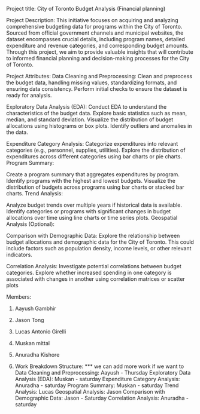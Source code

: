 Project title:  City of Toronto Budget Analysis (Financial planning)

Project Description: This initiative focuses on acquiring and analyzing comprehensive budgeting data for programs within the City of Toronto. Sourced from official government channels and municipal websites, the dataset encompasses crucial details, including program names, detailed expenditure and revenue categories, and corresponding budget amounts. Through this project, we aim to provide valuable insights that will contribute to informed financial planning and decision-making processes for the City of Toronto.

Project Attributes:
Data Cleaning and Preprocessing:
Clean and preprocess the budget data, handling missing values, standardizing formats, and ensuring data consistency. Perform initial checks to ensure the dataset is ready for analysis.

Exploratory Data Analysis (EDA):
Conduct EDA to understand the characteristics of the budget data.
Explore basic statistics such as mean, median, and standard deviation.
Visualize the distribution of budget allocations using histograms or box plots.
Identify outliers and anomalies in the data.

Expenditure Category Analysis:
Categorize expenditures into relevant categories (e.g., personnel, supplies, utilities).
Explore the distribution of expenditures across different categories using bar charts or pie charts.
Program Summary:

Create a program summary that aggregates expenditures by program.
Identify programs with the highest and lowest budgets.
Visualize the distribution of budgets across programs using bar charts or stacked bar charts.
Trend Analysis:

Analyze budget trends over multiple years if historical data is available.
Identify categories or programs with significant changes in budget allocations over time using line charts or time series plots.
Geospatial Analysis (Optional):

Comparison with Demographic Data:
Explore the relationship between budget allocations and demographic data for the City of Toronto. This could include factors such as population density, income levels, or other relevant indicators.

Correlation Analysis:
Investigate potential correlations between budget categories.
Explore whether increased spending in one category is associated with changes in another using correlation matrices or scatter plots

Members:
1. Aayush Gambhir
2. Jason Tong
3. Lucas Antonio Girelli
4. Muskan mittal
5. Anuradha Kishore

6. Work Breakdown Structure:
*** we can add more work if we want to 
     Data Cleaning and Preprocessing: Aayush - Thursday
     Exploratory Data Analysis (EDA): Muskan - saturday
     Expenditure Category Analysis: Anuradha - saturday
     Program Summary: Muskan - saturday
     Trend Analysis: Lucas
     Geospatial Analysis: Jason 
     Comparison with Demographic Data: Jason - Saturday
     Correlation Analysis: Anuradha - saturday
   
 
  




